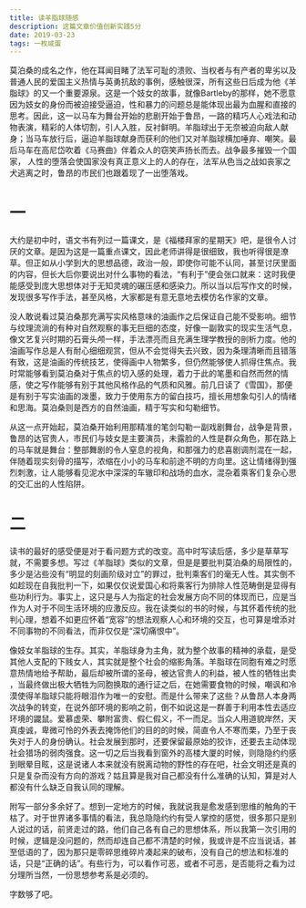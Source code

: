```yaml
---
title: 读羊脂球随感
description: 这篇文章价值创新实践5分
date: 2019-03-23
tags: 一枚咸蛋
---
```


莫泊桑的成名之作，他在耳闻目睹了法军可耻的溃败、当权者与有产者的卑劣以及普通人民的爱国主义热情与英勇抗敌的事例，感触很深，所有这些日后成为他《羊脂球》的又一个重要源泉。这是一个妓女的故事，就像Bartleby的那样，她不愿意因为妓女的身份而被迫接受逼迫，性和暴力的问题总是能体现出最为血腥和直接的思考。因此，这一以马车为舞台开始的悲剧开始于鲁昂，一路的精巧人心戏法和动物表演，精彩的人体切割，引人入胜，反衬鲜明。羊脂球出于无奈被迫向敌人献身；当马车放行后，逼迫羊脂球献身而获利的他们又对羊脂球横加唾弃、嘲笑。最后马车在高尼岱吹着《马赛曲》伴着众人的窃笑声扬长而去。战争最多摧毁一个国家， 人性的堕落会使国家没有真正意义上的人的存在，法军从色当之战如丧家之犬逃离之时，鲁昂的市民们也跟着现了一出堕落戏。

# 一

大约是初中时，语文书有列过一篇课文，是《福楼拜家的星期天》吧，是很令人讨厌的文章。是因为这是一篇重点课文，因此老师讲得是很细致，我也听得很是潦草。但正如从小学到大的思想品德，政治一般，即使你可能不认同，甚至讨厌里面的内容，但长大后你要说出对什么事物的看法，“有利于”便会张口就来：这时我便能感受到庞大思想体对于无知灵魂的碾压感和感染力。所以当以后写作文的时候，发现很多写作手法，甚至风格，大家都是有意无意地去模仿名作家的文章。

没人敢说看过莫泊桑那充满写实风格意味的油画作之后保证自己能不受影响。细节与纹理流淌的有种对自然观察的事无巨细的态度，好像一副敦实的现实生活气息，像文艺复兴时期的石膏头颅一样，手法漂亮而且充满生理学教授的剖析力度。他的油画写作总是人有耐心细细观赏，但从不会觉得失去兴致，因为条理清晰而且错落有致，这是油画的传统技艺，使得画中人物繁多，但仍然能够使人抓得住焦点。我时常能够看到莫泊桑对于焦点的切入感的处理，着力于此的笔墨和自然而然的情感，使之写作能够有别于其他风格作品的气质和风雅。前几日读了《雪国》，那便是有别于写实油画的泼墨，致力于使用东方的留白技巧，擅长用想象勾引人的情绪和思海。莫泊桑则是西方的自然油画，精于写实和勾勒细节。

从这一点开始起，莫泊桑开始利用那精准的笔剑勾勒一副戏剧舞台，战争是背景，鲁昂的达官贵人，市民们与妓女是主要演员，未露脸的人性是群众角色，那在路上的马车就是舞台：整部舞剧的令人窒息的视角，和那强力的悲喜剧调剂混在一起，伴随着现实刻骨的描写，浓缩在小小的马车和前途不明的方向里。这让情绪得到强烈刺激，让人能够看见泥水中深深的车辙印和战场的血水，混杂着乘客们复杂心思的交汇出的人性陷阱。

# 二

读书的最好的感受便是对于看问题方式的改变。高中时写读后感，多少是草草写就，不需要多想。写过《羊脂球》类似的文章，但是是要批判莫泊桑的局限性的，多少是沾些没有“明显的刻画阶级对立”的罪过，批判乘客们的毫无人性。其实倒不如趁现在自我批判一下，如果仅仅说爱国心和将乘客行为排除人性范畴倒是显得有些功利行为。事实上，这只是与人为指定的社会发展方向不同的体现而已，应是当作为人对于不同生活环境的应激反应。我在读类似的书的时候，与其怀着传统的批判心理，想着不如更应怀着“宽容”的想法观察人心和环境的交互，也可算是增添对不同事物的不同看法，而非仅仅是“深切痛恨中”。

像妓女羊脂球的生存。其实，羊脂球身为主角，就为整个故事的精神的承载，是受其他人支配的下贱女人，其实就是整个社会的缩影角落。羊脂球在同胞有难之时愿意热情地给予帮助，最后却被所谓的圣母，被达官贵人的利益，被人性的牺牲出卖 ，当最终做出极大牺牲为同胞换取的通行证之后，在她需要食物的时候，嘲讽和冷漠使得羊脂球只能将眼泪作为唯一的安慰。而是什么带来了这些？从鲁昂人本身两次战争的转变，在说外部环境的影响之前，倒不如说这是一群善于利用本性去适应环境的鼹鼠。爱慕虚荣、攀附富贵、假仁假义，不一而足。当众人用道貌岸然，天真虔诚，卑微可怜的外表去掩饰他们的目的的时候，简直令人不寒而栗，乃至于丧失对于人的身份确认。社会发展到那时，还要保留最原始的狡诈，还要去主动体现社会猎场的弱肉强食。这一切之后当我看到窗外的高楼大厦的时候，则隐隐约约感到眼晕目眩，这是说诸人本来就没有脱离动物的野性的存在吧，社会文明还是真的只是复杂而没有方向的游戏？姑且算是我对自己都没有什么准确的认知，算是对人都没有什么缺乏自我认同的理解。

附写一部分多余好了。想到一定地方的时候，我就说我是愈发感到思维的触角的干枯了。对于世界诸多事情的看法，我总隐隐约约有受人掌控的感觉，很多那只是别人说过的话，前贤走过的路，他们自己各有自己的思想体系，所以我第一次引用的时候，逻辑是没问题的，然而却连自己都不清楚的时候，我或许是不应当说话，甚至低语的了，因为那只是零碎思维碎片凑起来的破布，没有自己的想法和标准的话，只是“正确的话”。有些行为，可以看作可恶，或者不可恶，是否能将之看为过分理所当然，一份思想参考系是必须的。

字数够了吧。